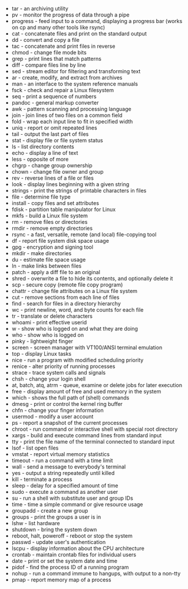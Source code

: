 - tar - an archiving utility
- pv - monitor the progress of data through a pipe
- progress - feed input to a command, displaying a progress bar (works on cp and many other tools like rsync)
- cat - concatenate files and print on the standard output
- dd - convert and copy a file
- tac - concatenate and print files in reverse
- chmod - change file mode bits
- grep - print lines that match patterns
- diff - compare files line by line
- sed - stream editor for filtering and transforming text
- ar - create, modify, and extract from archives
- man - an interface to the system reference manuals
- fsck - check and repair a Linux filesystem
- seq - print a sequence of numbers
- pandoc - general markup converter
- awk - pattern scanning and processing language
- join - join lines of two files on a common field
- fold - wrap each input line to fit in specified width
- uniq - report or omit repeated lines
- tail - output the last part of files
- stat - display file or file system status
- ls - list directory contents
- echo - display a line of text
- less - opposite of more
- chgrp - change group ownership
- chown - change file owner and group
- rev - reverse lines of a file or files
- look - display lines beginning with a given string
- strings - print the strings of printable characters in files
- file - determine file type
- install - copy files and set attributes
- fdisk - partition table manipulator for Linux
- mkfs - build a Linux file system
- rm - remove files or directories
- rmdir - remove empty directories
- rsync - a fast, versatile, remote (and local) file-copying tool
- df - report file system disk space usage
- gpg - encryption and signing tool
- mkdir - make directories
- du - estimate file space usage
- ln - make links between files
- patch - apply a diff file to an original
- shred - overwrite a file to hide its contents, and optionally delete it
- scp - secure copy (remote file copy program)
- chattr - change file attributes on a Linux file system
- cut - remove sections from each line of files
- find - search for files in a directory hierarchy
- wc - print newline, word, and byte counts for each file
- tr - translate or delete characters
- whoami - print effective userid
- w - show who is logged on and what they are doing
- who - show who is logged on
- pinky - lightweight finger
- screen - screen manager with VT100/ANSI terminal emulation
- top - display Linux tasks
- nice - run a program with modified scheduling priority
- renice - alter priority of running processes
- strace - trace system calls and signals
- chsh - change your login shell
- at, batch, atq, atrm - queue, examine or delete jobs for later execution
- free - display amount of free and used memory in the system
- which - shows the full path of (shell) commands
- dmesg - print or control the kernel ring buffer
- chfn - change your finger information
- usermod - modify a user account
- ps - report a snapshot of the current processes
- chroot - run command or interactive shell with special root directory
- xargs - build and execute command lines from standard input
- tty - print the file name of the terminal connected to standard input
- lsof - list open files
- vmstat - report virtual memory statistics
- timeout - run a command with a time limit
- wall - send a message to everybody's terminal
- yes - output a string repeatedly until killed
- kill - terminate a process
- sleep - delay for a specified amount of time
- sudo - execute a command as another user
- su - run a shell with substitute user and group IDs
- time - time a simple command or give resource usage
- groupadd - create a new group
- groups - print the groups a user is in
- lshw - list hardware
- shutdown - bring the system down
- reboot, halt, poweroff - reboot or stop the system
- passwd - update user's authentication
- lscpu - display information about the CPU architecture
- crontab - maintain crontab files for individual users
- date - print or set the system date and time
- pidof - find the process ID of a running program
- nohup - run a command immune to hangups, with output to a non-tty
- pmap - report memory map of a process
